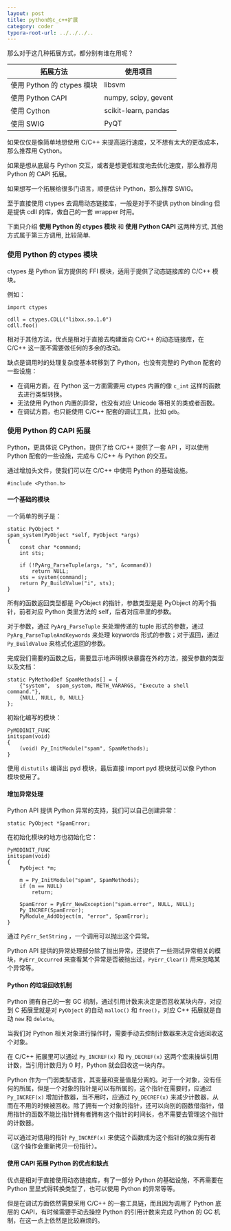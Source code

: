 ```yaml
---
layout: post
title: python的c_c++扩展
category: coder
typora-root-url: ../../../..
---
```


那么对于这几种拓展方式，都分别有谁在用呢？

| 拓展方法                   | 使用项目             |
| -------------------------- | -------------------- |
| 使用 Python 的 ctypes 模块 | libsvm               |
| 使用 Python CAPI           | numpy, scipy, gevent |
| 使用 Cython                | scikit-learn, pandas |
| 使用 SWIG                  | PyQT                 |

如果仅仅是像简单地想使用 C/C++ 来提高运行速度，又不想有太大的更改成本，那么推荐用 Cython。

如果是想从底层与 Python 交互，或者是想更低粒度地去优化速度，那么推荐用 Python 的 CAPI 拓展。

如果想写一个拓展给很多门语言，顺便估计 Python，那么推荐 SWIG。

至于直接使用 ctypes 去调用动态链接库，一般是对于不提供 python binding 但是提供 cdll 的库，做自己的一套 wrapper 时用。



下面只介绍 **使用 Python 的 ctypes 模块** 和 **使用 Python CAPI** 这两种方式, 其他方式属于第三方调用, 比较简单.



### 使用 Python 的 ctypes 模块

ctypes 是 Python 官方提供的 FFI 模块，适用于提供了动态链接库的 C/C++ 模块。

例如：

```
import ctypes

cdll = ctypes.CDLL("libxx.so.1.0")
cdll.foo()
```

相对于其他方法，优点是相对于直接去构建面向 C/C++ 的动态链接库，在 C/C++ 这一面不需要做任何的多余的改动。

缺点是调用时的处理复杂度基本转移到了 Python，也没有完整的 Python 配套的一些设施：

- 在调用方面，在 Python 这一方面需要用 ctypes 内置的像 `c_int` 这样的函数去进行类型转换。
- 无法使用 Python 内置的异常，也没有对应 Unicode 等相关的类或者函数。
- 在调试方面，也只能使用 C/C++ 配套的调试工具，比如 `gdb`。

### 使用 Python 的 CAPI 拓展

Python，更具体说 CPython，提供了给 C/C++ 提供了一套 API ，可以使用 Python 配套的一些设施，完成与 C/C++ 与 Python 的交互。

通过增加头文件，使我们可以在 C/C++ 中使用 Python 的基础设施。

```
#include <Python.h>
```

#### 一个基础的模块

一个简单的例子是：

```
static PyObject *
spam_system(PyObject *self, PyObject *args)
{
    const char *command;
    int sts;

    if (!PyArg_ParseTuple(args, "s", &command))
        return NULL;
    sts = system(command);
    return Py_BuildValue("i", sts);
}
```

所有的函数返回类型都是 PyObject 的指针，参数类型是是 PyObject 的两个指针，前者对应 Python 类里方法的 self，后者对应串里的参数。

对于参数，通过 `PyArg_ParseTuple` 来处理传递的 tuple 形式的参数，通过 `PyArg_ParseTupleAndKeywords` 来处理 keywords 形式的参数；对于返回，通过 `Py_BuildValue` 来格式化返回的参数。

完成我们需要的函数之后，需要显示地声明模块暴露在外的方法，接受参数的类型以及文档：

```
static PyMethodDef SpamMethods[] = {
    {"system",  spam_system, METH_VARARGS, "Execute a shell command."},
    {NULL, NULL, 0, NULL}
};
```

初始化编写的模块：

```
PyMODINIT_FUNC
initspam(void)
{
    (void) Py_InitModule("spam", SpamMethods);
}
```

使用 `distutils` 编译出 pyd 模块，最后直接 import pyd 模块就可以像 Python 模块使用了。

#### 增加异常处理

Python API 提供 Python 异常的支持，我们可以自己创建异常：

```
static PyObject *SpamError;
```

在初始化模块的地方也初始化它：

```
PyMODINIT_FUNC
initspam(void)
{
    PyObject *m;

    m = Py_InitModule("spam", SpamMethods);
    if (m == NULL)
        return;

    SpamError = PyErr_NewException("spam.error", NULL, NULL);
    Py_INCREF(SpamError);
    PyModule_AddObject(m, "error", SpamError);
}
```

通过 `PyErr_SetString` ，一个调用可以抛出这个异常。

Python API 提供的异常处理部分除了抛出异常，还提供了一些测试异常相关的模块，`PyErr_Occurred` 来查看某个异常是否被抛出过，`PyErr_Clear()` 用来忽略某个异常等。

#### Python 的垃圾回收机制

Python 拥有自己的一套 GC 机制，通过引用计数来决定是否回收某块内存，对应到 C 拓展里就是对 `PyObject` 的自动 `malloc()` 和 `free()`，对应 C++ 拓展就是自动 `new` 和 `delete`。

当我们对 Python 相关对象进行操作时，需要手动去控制计数器来决定合适回收这个对象。

在 C/C++ 拓展里可以通过 `Py_INCREF(x)` 和 `Py_DECREF(x)` 这两个宏来操纵引用计数，当引用计数归为 0 时，Python 就会回收这一块内存。

Python 作为一门弱类型语言，其变量和变量值是分离的。对于一个对象，没有任何的所属，但是一个对象的指针是可以有所属的，这个指针在需要时，应通过 `Py_INCREF(x)` 增加计数器，当不用时，应通过 `Py_DECREF(x)` 来减少计数器，从而在不用的时候被回收。除了拥有一个对象的指针，还可以向别的函数借指针，借用指针的函数不能比指针拥有者拥有这个指针的时间长，也不需要去管理这个指针的计数器。

可以通过对借用的指针 `Py_INCREF(x)` 来使这个函数成为这个指针的独立拥有者（这个操作会重新拷贝一份指针）。

#### 使用 CAPI 拓展 Python 的优点和缺点

优点是相对于直接使用动态链接库，有了一部分 Python 的基础设施，不再需要在 Python 里显式得转换类型了，也可以使用 Python 的异常等等。

但是在调试方面依然需要采用 C/C++ 的一套工具链，而且因为调用了 Python 底层的 CAPI，有时候需要手动去操控 Python 的引用计数来完成 Python 的 GC 机制，在这一点上依然是比较麻烦的。